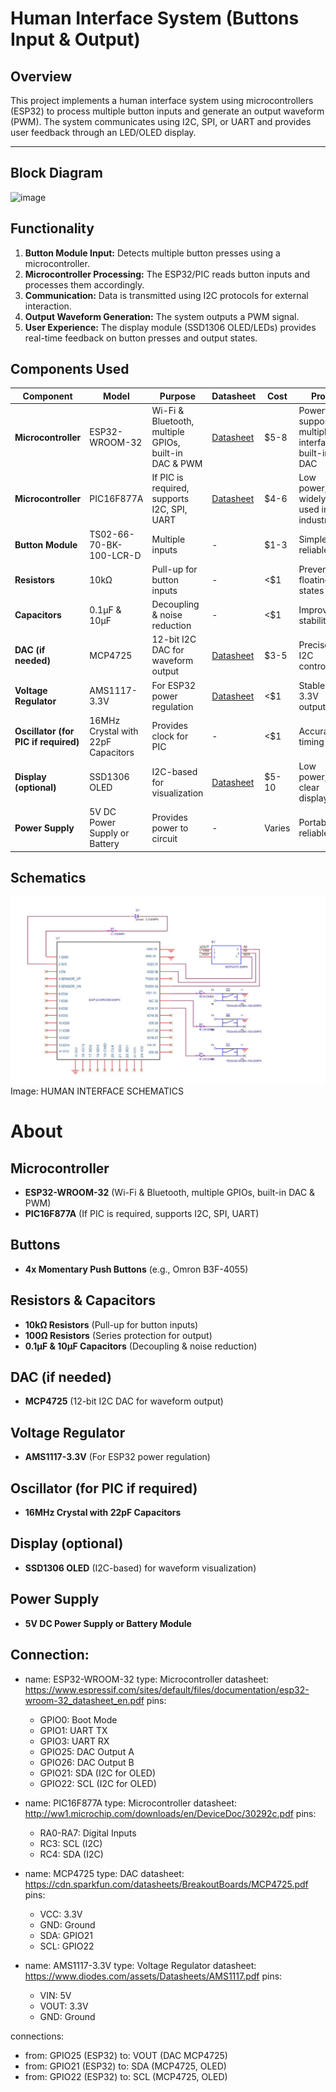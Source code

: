 # Human Interface System (Buttons Input & Output)

## Overview
This project implements a human interface system using microcontrollers (ESP32) to process multiple button inputs and generate an output waveform (PWM). The system communicates using I2C, SPI, or UART and provides user feedback through an LED/OLED display.

---
Block Diagram
---
![image](https://github.com/user-attachments/assets/64d827dd-09bd-41c4-914d-755dbe25dfc4)

## Functionality
1. **Button Module Input:** Detects multiple button presses using a microcontroller.
2. **Microcontroller Processing:** The ESP32/PIC reads button inputs and processes them accordingly.
3. **Communication:** Data is transmitted using I2C protocols for external interaction.
4. **Output Waveform Generation:** The system outputs a PWM signal.
5. **User Experience:** The display module (SSD1306 OLED/LEDs) provides real-time feedback on button presses and output states.
## Components Used

| Component | Model | Purpose | Datasheet | Cost | Pros | Cons |
|-----------|-----------|-----------|-----------|-----------|-----------|-----------|
| **Microcontroller** | ESP32-WROOM-32 | Wi-Fi & Bluetooth, multiple GPIOs, built-in DAC & PWM | [Datasheet](https://www.espressif.com/sites/default/files/documentation/esp32-wroom-32_datasheet_en.pdf) | $5-8 | Powerful, supports multiple interfaces, built-in DAC | Higher power consumption |
| **Microcontroller** | PIC16F877A | If PIC is required, supports I2C, SPI, UART | [Datasheet](https://ww1.microchip.com/downloads/en/DeviceDoc/30292c.pdf) | $4-6 | Low power, widely used in industry | Limited processing power |
| **Button Module** | TS02-66-70-BK-100-LCR-D | Multiple inputs | - | $1-3 | Simple, reliable | Requires debounce circuit |
| **Resistors** | 10kΩ | Pull-up for button inputs | - | <$1 | Prevents floating states | Required for stable operation |
| **Capacitors** | 0.1µF & 10µF | Decoupling & noise reduction | - | <$1 | Improves stability | Needs proper placement |
| **DAC (if needed)** | MCP4725 | 12-bit I2C DAC for waveform output | [Datasheet](https://cdn.sparkfun.com/datasheets/BreakoutBoards/MCP4725.pdf) | $3-5 | Precise, I2C controlled | Extra component needed |
| **Voltage Regulator** | AMS1117-3.3V | For ESP32 power regulation | [Datasheet](https://www.sparkfun.com/datasheets/Components/LD1117V33.pdf) | <$1 | Stable 3.3V output | Needs heat dissipation |
| **Oscillator (for PIC if required)** | 16MHz Crystal with 22pF Capacitors | Provides clock for PIC | - | <$1 | Accurate timing | Requires external components |
| **Display (optional)** | SSD1306 OLED | I2C-based for visualization | [Datasheet](https://cdn-shop.adafruit.com/datasheets/SSD1306.pdf) | $5-10 | Low power, clear display | Small size |
| **Power Supply** | 5V DC Power Supply or Battery | Provides power to circuit | - | Varies | Portable, reliable | Needs regulation |


## Schematics
![My Image](https://github.com/snaghich/snaghich.github.io/blob/main/WhatsApp%20Image%202025-02-24%20at%2003.03.17_747cceb2.jpg)
Image: HUMAN INTERFACE SCHEMATICS 

# About

## Microcontroller
- **ESP32-WROOM-32** (Wi-Fi & Bluetooth, multiple GPIOs, built-in DAC & PWM)
- **PIC16F877A** (If PIC is required, supports I2C, SPI, UART)

## Buttons
- **4x Momentary Push Buttons** (e.g., Omron B3F-4055)

## Resistors & Capacitors
- **10kΩ Resistors** (Pull-up for button inputs)
- **100Ω Resistors** (Series protection for output)
- **0.1µF & 10µF Capacitors** (Decoupling & noise reduction)

## DAC (if needed)
- **MCP4725** (12-bit I2C DAC for waveform output)

## Voltage Regulator
- **AMS1117-3.3V** (For ESP32 power regulation)

## Oscillator (for PIC if required)
- **16MHz Crystal with 22pF Capacitors**

## Display (optional)
- **SSD1306 OLED** (I2C-based) for waveform visualization)

## Power Supply
- **5V DC Power Supply or Battery Module**

## Connection:
  - name: ESP32-WROOM-32
    type: Microcontroller
    datasheet: https://www.espressif.com/sites/default/files/documentation/esp32-wroom-32_datasheet_en.pdf
    pins:
      - GPIO0: Boot Mode
      - GPIO1: UART TX
      - GPIO3: UART RX
      - GPIO25: DAC Output A
      - GPIO26: DAC Output B
      - GPIO21: SDA (I2C for OLED)
      - GPIO22: SCL (I2C for OLED)

  - name: PIC16F877A
    type: Microcontroller
    datasheet: http://ww1.microchip.com/downloads/en/DeviceDoc/30292c.pdf
    pins:
      - RA0-RA7: Digital Inputs
      - RC3: SCL (I2C)
      - RC4: SDA (I2C)

  - name: MCP4725
    type: DAC
    datasheet: https://cdn.sparkfun.com/datasheets/BreakoutBoards/MCP4725.pdf
    pins:
      - VCC: 3.3V
      - GND: Ground
      - SDA: GPIO21
      - SCL: GPIO22

  - name: AMS1117-3.3V
    type: Voltage Regulator
    datasheet: https://www.diodes.com/assets/Datasheets/AMS1117.pdf
    pins:
      - VIN: 5V
      - VOUT: 3.3V
      - GND: Ground

connections:
  - from: GPIO25 (ESP32)
    to: VOUT (DAC MCP4725)
  - from: GPIO21 (ESP32)
    to: SDA (MCP4725, OLED)
  - from: GPIO22 (ESP32)
    to: SCL (MCP4725, OLED)
```
